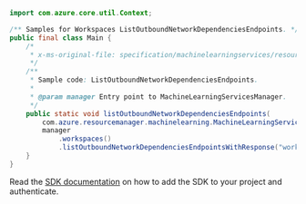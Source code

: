 ```java
import com.azure.core.util.Context;

/** Samples for Workspaces ListOutboundNetworkDependenciesEndpoints. */
public final class Main {
    /*
     * x-ms-original-file: specification/machinelearningservices/resource-manager/Microsoft.MachineLearningServices/preview/2022-02-01-preview/examples/ExternalFQDN/get.json
     */
    /**
     * Sample code: ListOutboundNetworkDependenciesEndpoints.
     *
     * @param manager Entry point to MachineLearningServicesManager.
     */
    public static void listOutboundNetworkDependenciesEndpoints(
        com.azure.resourcemanager.machinelearning.MachineLearningServicesManager manager) {
        manager
            .workspaces()
            .listOutboundNetworkDependenciesEndpointsWithResponse("workspace-1234", "testworkspace", Context.NONE);
    }
}
```

Read the [SDK documentation](https://github.com/Azure/azure-sdk-for-java/blob/azure-resourcemanager-machinelearning_1.0.0-beta.1/sdk/machinelearning/azure-resourcemanager-machinelearning/README.md) on how to add the SDK to your project and authenticate.
